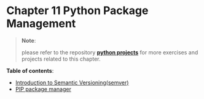 # Chapter 11 Python Package Management

> **Note**:
>
> please refer to the repository
> **[python projects](https://github.com/ghimiresdp/python-projects)** for more
> exercises and projects related to this chapter.

**Table of contents**:

- [Introduction to Semantic Versioning(semver)](chapter-11.1-semver.md)
- [PIP package manager](chapter-11.2-pip.md)
